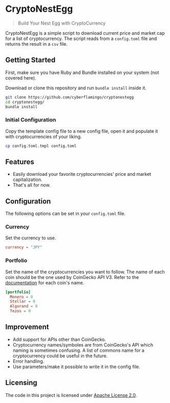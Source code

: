 # CryptoNestEgg

> Build Your Nest Egg with CryptoCurrency

CryptoNestEgg is a simple script to download current price and market cap
for a list of cryptocurrency. The script reads from a `config.toml` file
and returns the result in a `csv` file.

## Getting Started

First, make sure you have Ruby and Bundle installed on your system (not
covered here).

Download or clone this repository and run `bundle install` inside it.

```sh
git clone https://github.com/cyberflamingo/cryptonestegg
cd cryptonestegg/
bundle install
```

### Initial Configuration

Copy the template config file to a new config file, open it and populate it
with cryptocurrencies of your liking.

```sh
cp config.toml.tmpl config.toml
```

## Features

- Easily download your favorite cryptocurrencies' price and market
  capitalization.
- That's all for now.

## Configuration

The following options can be set in your `config.toml` file.

### Currency

Set the currency to use.

```toml
currency = "JPY"
```

### Portfolio

Set the name of the cryptocurrencies you want to follow. The name of each
coin should be the one used by CoinGecko API V3. Refer to the
[documentation](https://www.coingecko.com/api/documentations/v3) for each
coin's name.

```toml
[portfolio]
  Monero = 0
  Stellar = 0
  Algorand = 0
  Tezos = 0
```

## Improvement

- Add support for APIs other than CoinGecko.
- Cryptocurrency names/symboles are from CoinGecko's API which naming is
  sometimes confusing. A list of commons name for a cryptocurrency could be
  useful in the future.
- Error handling.
- Use parameters/make it possible to write it in the config file.

## Licensing

The code in this project is licensed under [Apache License 2.0](./LICENSE).
